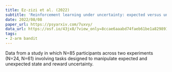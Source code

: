 ```yaml
---
title: Ez-zizi et al. (2022)
subtitle: 'Reinforcement learning under uncertainty: expected versus unexpected uncertainty and state versus reward uncertainty'
date: 2022/08/08
paper_url: https://psyarxiv.com/7uxvy/
data_url: https://osf.io/43jx8/?view_only=8ccae6aaabd74faeb61be1a82989174f
tags:
- 2-arm bandit
---
```


Data from a study in which N=85 participants across two experiments (N=24, N=61) involving tasks designed to manipulate expected and unexpected state and reward uncertainty.
